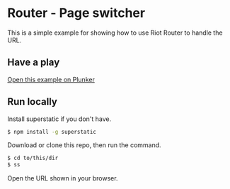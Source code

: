 # Router - Page switcher

This is a simple example for showing how to use Riot Router to handle the URL.

## Have a play

[Open this example on Plunker](http://riotjs.com/examples/plunker/?app=router-page-switcher)

## Run locally

Install superstatic if you don't have.

```bash
$ npm install -g superstatic
```

Download or clone this repo, then run the command.

```bash
$ cd to/this/dir
$ ss
```

Open the URL shown in your browser.
